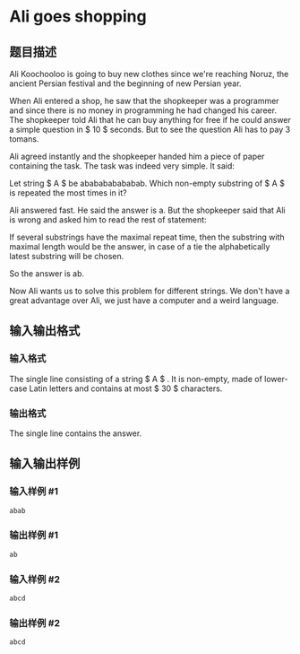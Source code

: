 # Ali goes shopping

## 题目描述

Ali Koochooloo is going to buy new clothes since we're reaching Noruz, the ancient Persian festival and the beginning of new Persian year.

When Ali entered a shop, he saw that the shopkeeper was a programmer and since there is no money in programming he had changed his career. The shopkeeper told Ali that he can buy anything for free if he could answer a simple question in $ 10 $ seconds. But to see the question Ali has to pay 3 tomans.

Ali agreed instantly and the shopkeeper handed him a piece of paper containing the task. The task was indeed very simple. It said:

Let string $ A $ be ababababababab. Which non-empty substring of $ A $ is repeated the most times in it?

Ali answered fast. He said the answer is a. But the shopkeeper said that Ali is wrong and asked him to read the rest of statement:

If several substrings have the maximal repeat time, then the substring with maximal length would be the answer, in case of a tie the alphabetically latest substring will be chosen.

So the answer is ab.

Now Ali wants us to solve this problem for different strings. We don't have a great advantage over Ali, we just have a computer and a weird language.

## 输入输出格式

### 输入格式

The single line consisting of a string $ A $ . It is non-empty, made of lower-case Latin letters and contains at most $ 30 $ characters.

### 输出格式

The single line contains the answer.

## 输入输出样例

### 输入样例 #1

```cpp
abab

```
### 输出样例 #1

```cpp
ab

```
### 输入样例 #2

```cpp
abcd

```
### 输出样例 #2

```cpp
abcd

```
